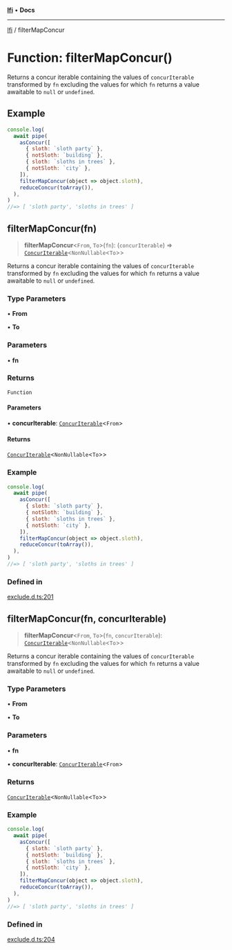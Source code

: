 [**lfi**](../readme.md) • **Docs**

***

[lfi](../globals.md) / filterMapConcur

# Function: filterMapConcur()

Returns a concur iterable containing the values of `concurIterable`
transformed by `fn` excluding the values for which `fn` returns a value
awaitable to `null` or `undefined`.

## Example

```js
console.log(
  await pipe(
    asConcur([
      { sloth: `sloth party` },
      { notSloth: `building` },
      { sloth: `sloths in trees` },
      { notSloth: `city` },
    ]),
    filterMapConcur(object => object.sloth),
    reduceConcur(toArray()),
  ),
)
//=> [ 'sloth party', 'sloths in trees' ]
```

## filterMapConcur(fn)

> **filterMapConcur**\<`From`, `To`\>(`fn`): (`concurIterable`) => [`ConcurIterable`](../type-aliases/ConcurIterable.md)\<`NonNullable`\<`To`\>\>

Returns a concur iterable containing the values of `concurIterable`
transformed by `fn` excluding the values for which `fn` returns a value
awaitable to `null` or `undefined`.

### Type Parameters

• **From**

• **To**

### Parameters

• **fn**

### Returns

`Function`

#### Parameters

• **concurIterable**: [`ConcurIterable`](../type-aliases/ConcurIterable.md)\<`From`\>

#### Returns

[`ConcurIterable`](../type-aliases/ConcurIterable.md)\<`NonNullable`\<`To`\>\>

### Example

```js
console.log(
  await pipe(
    asConcur([
      { sloth: `sloth party` },
      { notSloth: `building` },
      { sloth: `sloths in trees` },
      { notSloth: `city` },
    ]),
    filterMapConcur(object => object.sloth),
    reduceConcur(toArray()),
  ),
)
//=> [ 'sloth party', 'sloths in trees' ]
```

### Defined in

[exclude.d.ts:201](https://github.com/TomerAberbach/lfi/blob/e98b31ea37c84de0758cf58c8fcf28193f36b533/src/operations/exclude.d.ts#L201)

## filterMapConcur(fn, concurIterable)

> **filterMapConcur**\<`From`, `To`\>(`fn`, `concurIterable`): [`ConcurIterable`](../type-aliases/ConcurIterable.md)\<`NonNullable`\<`To`\>\>

Returns a concur iterable containing the values of `concurIterable`
transformed by `fn` excluding the values for which `fn` returns a value
awaitable to `null` or `undefined`.

### Type Parameters

• **From**

• **To**

### Parameters

• **fn**

• **concurIterable**: [`ConcurIterable`](../type-aliases/ConcurIterable.md)\<`From`\>

### Returns

[`ConcurIterable`](../type-aliases/ConcurIterable.md)\<`NonNullable`\<`To`\>\>

### Example

```js
console.log(
  await pipe(
    asConcur([
      { sloth: `sloth party` },
      { notSloth: `building` },
      { sloth: `sloths in trees` },
      { notSloth: `city` },
    ]),
    filterMapConcur(object => object.sloth),
    reduceConcur(toArray()),
  ),
)
//=> [ 'sloth party', 'sloths in trees' ]
```

### Defined in

[exclude.d.ts:204](https://github.com/TomerAberbach/lfi/blob/e98b31ea37c84de0758cf58c8fcf28193f36b533/src/operations/exclude.d.ts#L204)

